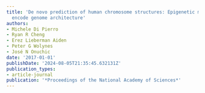 ```yaml
---
title: 'De novo prediction of human chromosome structures: Epigenetic marking patterns
  encode genome architecture'
authors:
- Michele Di Pierro
- Ryan R Cheng
- Erez Lieberman Aiden
- Peter G Wolynes
- José N Onuchic
date: '2017-01-01'
publishDate: '2024-08-05T21:35:45.632131Z'
publication_types:
- article-journal
publication: '*Proceedings of the National Academy of Sciences*'
---
```

